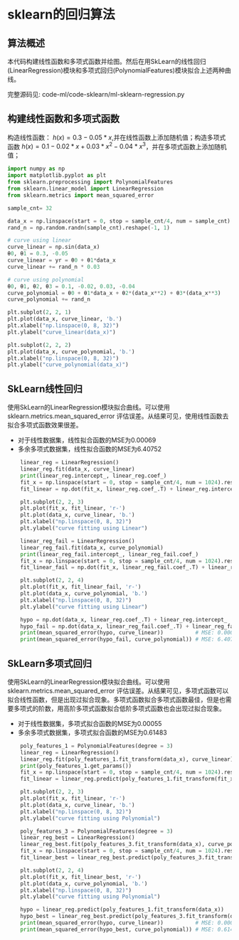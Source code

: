 # sklearn的回归算法

## 算法概述

本代码构建线性函数和多项式函数并绘图。然后在用SkLearn的线性回归(LinearRegression)模块和多项式回归(PolynomialFeatures)模块拟合上述两种曲线。

完整源码见: code-ml/code-sklearn/ml-sklearn-regression.py

## 构建线性函数和多项式函数

构造线性函数： $h(x)=0.3-0.05*x$,并在线性函数上添加随机值；构造多项式函数 $h(x)=0.1-0.02*x+0.03*x^2-0.04*x^3$，并在多项式函数上添加随机值；

```python
import numpy as np
import matplotlib.pyplot as plt
from sklearn.preprocessing import PolynomialFeatures
from sklearn.linear_model import LinearRegression
from sklearn.metrics import mean_squared_error

sample_cnt= 32

data_x = np.linspace(start = 0, stop = sample_cnt/4, num = sample_cnt).reshape(-1, 1)
rand_n = np.random.randn(sample_cnt).reshape(-1, 1)

# curve using linear
curve_linear = np.sin(data_x)
θ0, θ1 = 0.3, -0.05
curve_linear = yr = θ0 + θ1*data_x
curve_linear += rand_n * 0.03

# curve using polynomial
θ0, θ1, θ2, θ3 = 0.1, -0.02, 0.03, -0.04
curve_polynomial = θ0 + θ1*data_x + θ2*(data_x**2) + θ3*(data_x**3)
curve_polynomial += rand_n

plt.subplot(2, 2, 1)
plt.plot(data_x, curve_linear, 'b.')
plt.xlabel("np.linspace(0, 8, 32)")
plt.ylabel("curve_linear(data_x)")

plt.subplot(2, 2, 2)
plt.plot(data_x, curve_polynomial, 'b.')
plt.xlabel("np.linspace(0, 8, 32)")
plt.ylabel("curve_polynomial(data_x)")
```

## SkLearn线性回归

使用SkLearn的LinearRegression模块拟合曲线。可以使用sklearn.metrics.mean_squared_error 评估误差。从结果可见，使用线性函数去拟合多项式函数效果很差。

- 对于线性数据集，线性拟合函数的MSE为0.00069
- 多余多项式数据集，线性拟合函数的MSE为6.40752

```python
    linear_reg = LinearRegression()
    linear_reg.fit(data_x, curve_linear)
    print(linear_reg.intercept_, linear_reg.coef_)
    fit_x = np.linspace(start = 0, stop = sample_cnt/4, num = 1024).reshape(-1, 1)
    fit_linear = np.dot(fit_x, linear_reg.coef_.T) + linear_reg.intercept_

    plt.subplot(2, 2, 3)
    plt.plot(fit_x, fit_linear, 'r-')
    plt.plot(data_x, curve_linear, 'b.')
    plt.xlabel("np.linspace(0, 8, 32)")
    plt.ylabel("curve fitting using Linear")

    linear_reg_fail = LinearRegression()
    linear_reg_fail.fit(data_x, curve_polynomial)
    print(linear_reg_fail.intercept_, linear_reg_fail.coef_) 
    fit_x = np.linspace(start = 0, stop = sample_cnt/4, num = 1024).reshape(-1, 1)
    fit_linear_fail = np.dot(fit_x, linear_reg_fail.coef_.T) + linear_reg_fail.intercept_

    plt.subplot(2, 2, 4)
    plt.plot(fit_x, fit_linear_fail, 'r-')
    plt.plot(data_x, curve_polynomial, 'b.')
    plt.xlabel("np.linspace(0, 8, 32)")
    plt.ylabel("curve fitting using Linear")

    hypo = np.dot(data_x, linear_reg.coef_.T) + linear_reg.intercept_
    hypo_fail = np.dot(data_x, linear_reg_fail.coef_.T) + linear_reg_fail.intercept_
    print(mean_squared_error(hypo, curve_linear))          # MSE: 0.00069
    print(mean_squared_error(hypo_fail, curve_polynomial)) # MSE: 6.40752
```

## SkLearn多项式回归

使用SkLearn的LinearRegression模块拟合曲线。可以使用sklearn.metrics.mean_squared_error 评估误差。从结果可见，多项式函数可以拟合线性函数，但是出现过拟合现象。多项式函数拟合多项式函数最佳，但是也需要多项式的阶数，用高阶多项式函数拟合低阶多项式函数也会出现过拟合现象。

- 对于线性数据集，多项式拟合函数的MSE为0.00055
- 多余多项式数据集，多项式拟合函数的MSE为0.61483

```python
    poly_features_1 = PolynomialFeatures(degree = 3)
    linear_reg = LinearRegression()
    linear_reg.fit(poly_features_1.fit_transform(data_x), curve_linear)
    print(poly_features_1.get_params())
    fit_x = np.linspace(start = 0, stop = sample_cnt/4, num = 1024).reshape(-1, 1)
    fit_linear = linear_reg.predict(poly_features_1.fit_transform(fit_x))

    plt.subplot(2, 2, 3)
    plt.plot(fit_x, fit_linear, 'r-')
    plt.plot(data_x, curve_linear, 'b.')
    plt.xlabel("np.linspace(0, 8, 32)")
    plt.ylabel("curve fitting using Polynomial")

    poly_features_3 = PolynomialFeatures(degree = 3)
    linear_reg_best = LinearRegression()
    linear_reg_best.fit(poly_features_3.fit_transform(data_x), curve_polynomial)
    fit_x = np.linspace(start = 0, stop = sample_cnt/4, num = 1024).reshape(-1, 1)
    fit_linear_best = linear_reg_best.predict(poly_features_3.fit_transform(fit_x))

    plt.subplot(2, 2, 4)
    plt.plot(fit_x, fit_linear_best, 'r-')
    plt.plot(data_x, curve_polynomial, 'b.')
    plt.xlabel("np.linspace(0, 8, 32)")
    plt.ylabel("curve fitting using Polynomial")

    hypo = linear_reg.predict(poly_features_1.fit_transform(data_x))
    hypo_best = linear_reg_best.predict(poly_features_3.fit_transform(data_x))
    print(mean_squared_error(hypo, curve_linear))          # MSE: 0.00055
    print(mean_squared_error(hypo_best, curve_polynomial)) # MSE: 0.61483
```